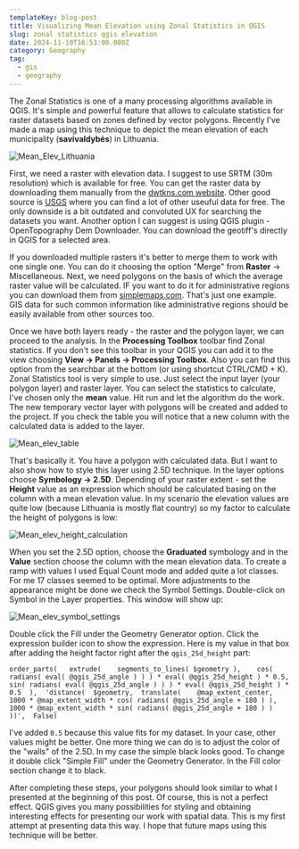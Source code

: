 ```yaml
---
templateKey: blog-post
title: Visualizing Mean Elevation using Zonal Statistics in QGIS
slug: zonal statistics qgis elevation
date: 2024-11-10T16:53:00.000Z
category: Geography
tag:
  - gis
  - geography
---
```

The Zonal Statistics is one of a many processing algorithms available in QGIS. It's simple and powerful feature that allows to calculate statistics for raster datasets based on zones defined by vector polygons. Recently I've made a map using this technique to depict the mean elevation of each municipality (**savivaldybės**) in Lithuania.

![Mean_Elev_Lithuania](/assets/mean_elev_lit.png)

First, we need a raster with elevation data. I suggest to use SRTM (30m resolution) which is available for free. You can get the raster data by downloading them manually from the <a href="https://dwtkns.com/srtm30m/" target="_blank">dwtkns.com website</a>. Other good source is <a href="https://earthexplorer.usgs.gov/" target="_blank">USGS</a> where you can find a lot of other useuful data for free. The only downside is a bit outdated and convoluted UX for searching the datasets you want. Another option I can suggest is using QGIS plugin - OpenTopography Dem Downloader. You can download the geotiff's directly in QGIS for a selected area.

If you downloaded multiple rasters it's better to merge them to work with one single one. You can do it choosing the option "Merge" from **Raster** -> Miscellaneous.
Next, we need polygons on the basis of which the average raster value will be calculated. IF you want to do it for administrative regions you can download them from <a href="https://simplemaps.com/gis/country/lt">simplemaps.com</a>. That's just one example. GIS data for such common information like administrative regions should be easily available from other sources too.

Once we have both layers ready - the raster and the polygon layer, we can proceed to the analysis. In the **Processing Toolbox** toolbar find Zonal statistics. If you don't see this toolbar in your QGIS you can add it to the view choosing **View -> Panels -> Processing Toolbox**. Also you can find this option from the searchbar at the bottom (or using shortcut CTRL/CMD + K).
Zonal Statistics tool is very simple to use. Just select the input layer (your polygon layer) and raster layer. You can select the statistics to calculate, I've chosen only the **mean** value. Hit run and let the algorithm do the work. The new temporary vector layer with polygons will be created and added to the project. If you check the table you will notice that a new column with the calculated data is added to the layer.

![Mean_elev_table](/assets/mean_elev_table.png)

That's basically it. You have a polygon with calculated data. But I want to also show how to style this layer using 2.5D technique. In the layer options choose **Symbology -> 2.5D**. Depending of your raster extent - set the __Height__ value as an expression which should be calculated basing on the column with a mean elevation value. In my scenario the elevation values are quite low (because Lithuania is mostly flat country) so my factor to calculate the height of polygons is low:

![Mean_elev_height_calculation](/assets/mean_elev_height_calculation.png)

When you set the 2.5D option, choose the **Graduated** symbology and in the __Value__ section choose the column with the mean elevation data. To create a ramp with values I used Equal Count mode and added quite a lot classes. For me 17 classes seemed to be optimal. 
More adjustments to the appearance might be done we check the Symbol Settings. Double-click on Symbol in the Layer properties. This window will show up:

![Mean_elev_symbol_settings](/assets/mean_elev_symbol_settings.png)

Double click the Fill under the Geometry Generator option. Click the expression builder icon to show the expression. Here is my value in that box after adding the height factor right after the `qgis_25d_height` part:
```
order_parts(   extrude(    segments_to_lines( $geometry ),    cos( radians( eval( @qgis_25d_angle ) ) ) * eval( @qgis_25d_height ) * 0.5,    sin( radians( eval( @qgis_25d_angle ) ) ) * eval( @qgis_25d_height ) * 0.5  ),  'distance(  $geometry,  translate(    @map_extent_center,    1000 * @map_extent_width * cos( radians( @qgis_25d_angle + 180 ) ),    1000 * @map_extent_width * sin( radians( @qgis_25d_angle + 180 ) )  ))',  False)
```

I've added `0.5` because this value fits for my dataset. In your case, other values might be better. One more thing we can do is to adjust the color of the "walls" of the 2.5D. In my case the simple black looks good. To change it double click "Simple Fill" under the Geometry Generator. In the Fill color section change it to black. 

After completing these steps, your polygons should look similar to what I presented at the beginning of this post. Of course, this is not a perfect effect. QGIS gives you many possibilities for styling and obtaining interesting effects for presenting our work with spatial data. This is my first attempt at presenting data this way. I hope that future maps using this technique will be better.
